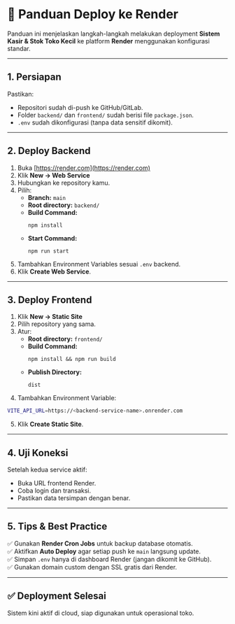 # 🚀 Panduan Deploy ke Render

Panduan ini menjelaskan langkah-langkah melakukan deployment **Sistem Kasir & Stok Toko Kecil** ke platform **Render** menggunakan konfigurasi standar.

---

## 1. Persiapan

Pastikan:

- Repositori sudah di-push ke GitHub/GitLab.
- Folder `backend/` dan `frontend/` sudah berisi file `package.json`.
- `.env` sudah dikonfigurasi (tanpa data sensitif dikomit).

---

## 2. Deploy Backend

1. Buka [https://render.com](https://render.com)
2. Klik **New → Web Service**
3. Hubungkan ke repository kamu.
4. Pilih:
   - **Branch:** `main`
   - **Root directory:** `backend/`
   - **Build Command:**
     ```
     npm install
     ```
   - **Start Command:**
     ```
     npm run start
     ```
5. Tambahkan Environment Variables sesuai `.env` backend.
6. Klik **Create Web Service**.

---

## 3. Deploy Frontend

1. Klik **New → Static Site**
2. Pilih repository yang sama.
3. Atur:
   - **Root directory:** `frontend/`
   - **Build Command:**
     ```
     npm install && npm run build
     ```
   - **Publish Directory:**
     ```
     dist
     ```
4. Tambahkan Environment Variable:

```bash
VITE_API_URL=https://<backend-service-name>.onrender.com
```

5. Klik **Create Static Site**.

---

## 4. Uji Koneksi

Setelah kedua service aktif:

- Buka URL frontend Render.
- Coba login dan transaksi.
- Pastikan data tersimpan dengan benar.

---

## 5. Tips & Best Practice

✅ Gunakan **Render Cron Jobs** untuk backup database otomatis.  
✅ Aktifkan **Auto Deploy** agar setiap push ke `main` langsung update.  
✅ Simpan `.env` hanya di dashboard Render (jangan dikomit ke GitHub).  
✅ Gunakan domain custom dengan SSL gratis dari Render.

---

## ✅ Deployment Selesai

Sistem kini aktif di cloud, siap digunakan untuk operasional toko.
